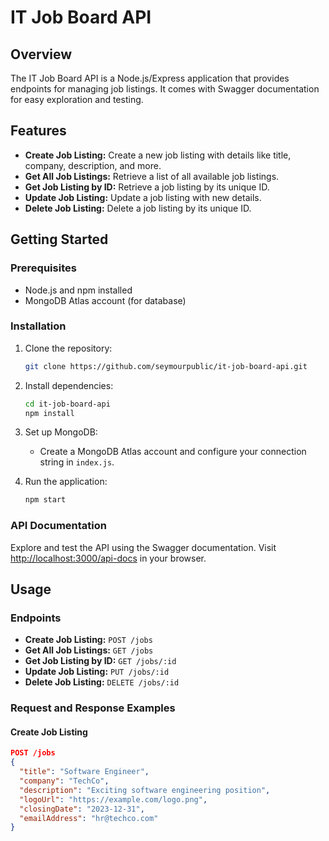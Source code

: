 # IT Job Board API

## Overview

The IT Job Board API is a Node.js/Express application that provides endpoints for managing job listings. It comes with Swagger documentation for easy exploration and testing.

## Features

- **Create Job Listing:** Create a new job listing with details like title, company, description, and more.
- **Get All Job Listings:** Retrieve a list of all available job listings.
- **Get Job Listing by ID:** Retrieve a job listing by its unique ID.
- **Update Job Listing:** Update a job listing with new details.
- **Delete Job Listing:** Delete a job listing by its unique ID.

## Getting Started

### Prerequisites

- Node.js and npm installed
- MongoDB Atlas account (for database)

### Installation

1. Clone the repository:

    ```bash
    git clone https://github.com/seymourpublic/it-job-board-api.git
    ```

2. Install dependencies:

    ```bash
    cd it-job-board-api
    npm install
    ```

3. Set up MongoDB:

    - Create a MongoDB Atlas account and configure your connection string in `index.js`.

4. Run the application:

    ```bash
    npm start
    ```

### API Documentation

Explore and test the API using the Swagger documentation. Visit [http://localhost:3000/api-docs](http://localhost:3000/api-docs) in your browser.

## Usage

### Endpoints

- **Create Job Listing:** `POST /jobs`
- **Get All Job Listings:** `GET /jobs`
- **Get Job Listing by ID:** `GET /jobs/:id`
- **Update Job Listing:** `PUT /jobs/:id`
- **Delete Job Listing:** `DELETE /jobs/:id`

### Request and Response Examples

#### Create Job Listing

```json
POST /jobs
{
  "title": "Software Engineer",
  "company": "TechCo",
  "description": "Exciting software engineering position",
  "logoUrl": "https://example.com/logo.png",
  "closingDate": "2023-12-31",
  "emailAddress": "hr@techco.com"
}
